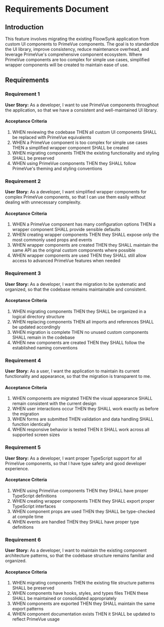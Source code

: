 # Requirements Document

## Introduction

This feature involves migrating the existing FloowSynk application from custom UI components to PrimeVue components. The goal is to standardize the UI library, improve consistency, reduce maintenance overhead, and leverage PrimeVue's comprehensive component ecosystem. Where PrimeVue components are too complex for simple use cases, simplified wrapper components will be created to maintain ease of use.

## Requirements

### Requirement 1

**User Story:** As a developer, I want to use PrimeVue components throughout the application, so that we have a consistent and well-maintained UI library.

#### Acceptance Criteria

1. WHEN reviewing the codebase THEN all custom UI components SHALL be replaced with PrimeVue equivalents
2. WHEN a PrimeVue component is too complex for simple use cases THEN a simplified wrapper component SHALL be created
3. WHEN migrating components THEN the existing functionality and styling SHALL be preserved
4. WHEN using PrimeVue components THEN they SHALL follow PrimeVue's theming and styling conventions

### Requirement 2

**User Story:** As a developer, I want simplified wrapper components for complex PrimeVue components, so that I can use them easily without dealing with unnecessary complexity.

#### Acceptance Criteria

1. WHEN a PrimeVue component has many configuration options THEN a wrapper component SHALL provide sensible defaults
2. WHEN creating wrapper components THEN they SHALL expose only the most commonly used props and events
3. WHEN wrapper components are created THEN they SHALL maintain the same API as the original custom components where possible
4. WHEN wrapper components are used THEN they SHALL still allow access to advanced PrimeVue features when needed

### Requirement 3

**User Story:** As a developer, I want the migration to be systematic and organized, so that the codebase remains maintainable and consistent.

#### Acceptance Criteria

1. WHEN migrating components THEN they SHALL be organized in a logical directory structure
2. WHEN replacing components THEN all imports and references SHALL be updated accordingly
3. WHEN migration is complete THEN no unused custom components SHALL remain in the codebase
4. WHEN new components are created THEN they SHALL follow the established naming conventions

### Requirement 4

**User Story:** As a user, I want the application to maintain its current functionality and appearance, so that the migration is transparent to me.

#### Acceptance Criteria

1. WHEN components are migrated THEN the visual appearance SHALL remain consistent with the current design
2. WHEN user interactions occur THEN they SHALL work exactly as before the migration
3. WHEN forms are submitted THEN validation and data handling SHALL function identically
4. WHEN responsive behavior is tested THEN it SHALL work across all supported screen sizes

### Requirement 5

**User Story:** As a developer, I want proper TypeScript support for all PrimeVue components, so that I have type safety and good developer experience.

#### Acceptance Criteria

1. WHEN using PrimeVue components THEN they SHALL have proper TypeScript definitions
2. WHEN creating wrapper components THEN they SHALL export proper TypeScript interfaces
3. WHEN component props are used THEN they SHALL be type-checked at compile time
4. WHEN events are handled THEN they SHALL have proper type definitions

### Requirement 6

**User Story:** As a developer, I want to maintain the existing component architecture patterns, so that the codebase structure remains familiar and organized.

#### Acceptance Criteria

1. WHEN migrating components THEN the existing file structure patterns SHALL be preserved
2. WHEN components have hooks, styles, and types files THEN these SHALL be maintained or consolidated appropriately
3. WHEN components are exported THEN they SHALL maintain the same export patterns
4. WHEN component documentation exists THEN it SHALL be updated to reflect PrimeVue usage